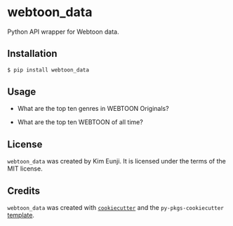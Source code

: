 # webtoon_data

Python API wrapper for Webtoon data.

## Installation

```bash
$ pip install webtoon_data
```

## Usage

- What are the top ten genres in WEBTOON Originals?


- What are the top ten WEBTOON of all time?

## License

`webtoon_data` was created by Kim Eunji. It is licensed under the terms of the MIT license.

## Credits

`webtoon_data` was created with [`cookiecutter`](https://cookiecutter.readthedocs.io/en/latest/) and the `py-pkgs-cookiecutter` [template](https://github.com/py-pkgs/py-pkgs-cookiecutter).
